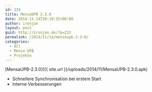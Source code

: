 ```yaml
---
id: 233
title: MensaUPB 2.3.0
date: 2014-11-14T20:19:25+00:00
author: ironjan
layout: post
guid: http://ironjan.de/?p=233
permalink: /2014/11/14/mensaupb-2-3-0/
categories:
  - All
  - Mensa UPB
  - Projekte
---
```

[MensaUPB-2.3.0]({{ site.url }}/uploads/2014/11/MensaUPB-2.3.0.apk)

  * Schnellere Synchronisation bei erstem Start
  * Interne Verbesserungen